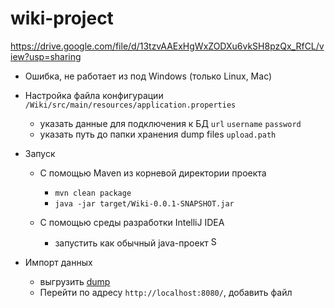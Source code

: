 # wiki-project
https://drive.google.com/file/d/13tzvAAExHgWxZODXu6vkSH8pzQx_RfCL/view?usp=sharing
- Ошибка, не работает из под Windows (только Linux, Mac)

- Настройка файла конфигурации `/Wiki/src/main/resources/application.properties`
  - указать данные для подключения к БД `url` `username` `password`
  - указать путь до папки хранения dump files `upload.path`

- Запуск
  - С помощью Maven из корневой директории проекта
    - `mvn clean package`
    - `java -jar target/Wiki-0.0.1-SNAPSHOT.jar`
    
  - С помощью среды разработки IntelliJ IDEA
    - запустить как обычный java-проект <img width="16" alt="Screen Shot 2022-07-07 at 1 08 12 PM" src="https://user-images.githubusercontent.com/92088165/177751204-a7c66906-f9c1-4037-b950-44e64872f665.png">

- Импорт данных
  - выгрузить [dump](https://dumps.wikimedia.org/other/cirrussearch/current/ruwikiquote-20220627-cirrussearch-general.json.gz)
  - Перейти по адресу `http://localhost:8080/`, добавить файл
